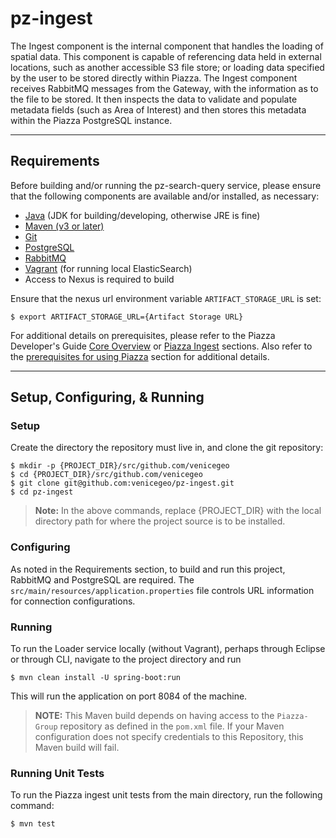 # pz-ingest

The Ingest component is the internal component that handles the loading of spatial data. This component is capable of referencing data held in external locations, such as another accessible S3 file store; or loading data specified by the user to be stored directly within Piazza. The Ingest component receives RabbitMQ messages from the Gateway, with the information as to the file to be stored. It then inspects the data to validate and populate metadata fields (such as Area of Interest) and then stores this metadata within the Piazza PostgreSQL instance.

***
## Requirements
Before building and/or running the pz-search-query service, please ensure that the following components are available and/or installed, as necessary:
- [Java](http://www.oracle.com/technetwork/java/javase/downloads/index.html) (JDK for building/developing, otherwise JRE is fine)
- [Maven (v3 or later)](https://maven.apache.org/install.html)
- [Git](https://git-scm.com/book/en/v2/Getting-Started-Installing-Git)
- [PostgreSQL](https://www.postgresql.org/download)
- [RabbitMQ](https://www.rabbitmq.com/download.html)
- [Vagrant](https://www.vagrantup.com/docs/installation/) (for running local ElasticSearch)
- Access to Nexus is required to build

Ensure that the nexus url environment variable `ARTIFACT_STORAGE_URL` is set:

	$ export ARTIFACT_STORAGE_URL={Artifact Storage URL}

For additional details on prerequisites, please refer to the Piazza Developer's Guide [Core Overview](http://pz-docs.int.dev.east.paas.geointservices.io/devguide/02-pz-core/) or [Piazza Ingest](http://pz-docs.int.dev.east.paas.geointservices.io/devguide/10-pz-ingest/) sections. Also refer to the [prerequisites for using Piazza](http://pz-docs.int.dev.east.paas.geointservices.io/devguide/03-jobs/) section for additional details.


***
## Setup, Configuring, & Running
### Setup
Create the directory the repository must live in, and clone the git repository:

    $ mkdir -p {PROJECT_DIR}/src/github.com/venicegeo
	$ cd {PROJECT_DIR}/src/github.com/venicegeo
    $ git clone git@github.com:venicegeo/pz-ingest.git
    $ cd pz-ingest

>__Note:__ In the above commands, replace {PROJECT_DIR} with the local directory path for where the project source is to be installed.

### Configuring
As noted in the Requirements section, to build and run this project, RabbitMQ and PostgreSQL are required. The `src/main/resources/application.properties` file controls URL information for connection configurations.

### Running

To run the Loader service locally (without Vagrant), perhaps through Eclipse or through CLI, navigate to the project directory and run

    $ mvn clean install -U spring-boot:run

This will run the application on port 8084 of the machine.

>__NOTE:__ This Maven build depends on having access to the `Piazza-Group` repository as defined in the `pom.xml` file. If your Maven configuration does not specify credentials to this Repository, this Maven build will fail.

### Running Unit Tests

To run the Piazza ingest unit tests from the main directory, run the following command:

	$ mvn test
